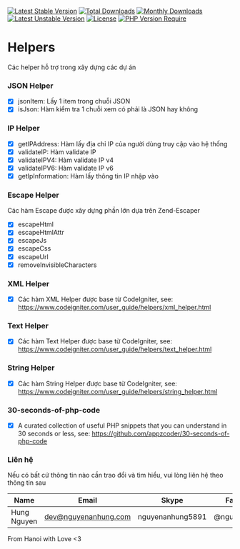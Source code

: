 [![Latest Stable Version](http://poser.pugx.org/nguyenanhung/helpers/v)](https://packagist.org/packages/nguyenanhung/helpers) 
[![Total Downloads](http://poser.pugx.org/nguyenanhung/helpers/downloads)](https://packagist.org/packages/nguyenanhung/helpers)
[![Monthly Downloads](http://poser.pugx.org/nguyenanhung/helpers/d/monthly)](https://packagist.org/packages/nguyenanhung/helpers)
[![Latest Unstable Version](http://poser.pugx.org/nguyenanhung/helpers/v/unstable)](https://packagist.org/packages/nguyenanhung/helpers) 
[![License](http://poser.pugx.org/nguyenanhung/helpers/license)](https://packagist.org/packages/nguyenanhung/helpers) 
[![PHP Version Require](http://poser.pugx.org/nguyenanhung/helpers/require/php)](https://packagist.org/packages/nguyenanhung/helpers)

# Helpers

Các helper hỗ trợ trong xây dựng các dự án

### JSON Helper

- [x] jsonItem: Lấy 1 item trong chuỗi JSON
- [x] isJson: Hàm kiểm tra 1 chuỗi xem có phải là JSON hay không

### IP Helper

- [x] getIPAddress: Hàm lấy địa chỉ IP của người dùng truy cập vào hệ thống
- [x] validateIP: Hàm validate IP
- [x] validateIPV4: Hàm validate IP v4
- [x] validateIPV6: Hàm validate IP v6
- [x] getIpInformation: Hàm lấy thông tin IP nhập vào

### Escape Helper
Các hàm Escape được xây dựng phần lớn dựa trên Zend-Escaper
- [x] escapeHtml
- [x] escapeHtmlAttr
- [x] escapeJs
- [x] escapeCss
- [x] escapeUrl
- [x] removeInvisibleCharacters

### XML Helper
- [x] Các hàm XML Helper được base từ CodeIgniter, see: https://www.codeigniter.com/user_guide/helpers/xml_helper.html

### Text Helper
- [x] Các hàm Text Helper được base từ CodeIgniter, see: https://www.codeigniter.com/user_guide/helpers/text_helper.html

### String Helper
- [x] Các hàm String Helper được base từ CodeIgniter, see: https://www.codeigniter.com/user_guide/helpers/string_helper.html

### 30-seconds-of-php-code
- [x] A curated collection of useful PHP snippets that you can understand in 30 seconds or less, see: https://github.com/appzcoder/30-seconds-of-php-code

### Liên hệ

Nếu có bất cứ thông tin nào cần trao đổi và tìm hiểu, vui lòng liên hệ theo thông tin sau

| Name        | Email                | Skype            | Facebook      |
| ----------- | -------------------- | ---------------- | ------------- |
| Hung Nguyen | dev@nguyenanhung.com | nguyenanhung5891 | @nguyenanhung |

From Hanoi with Love <3
